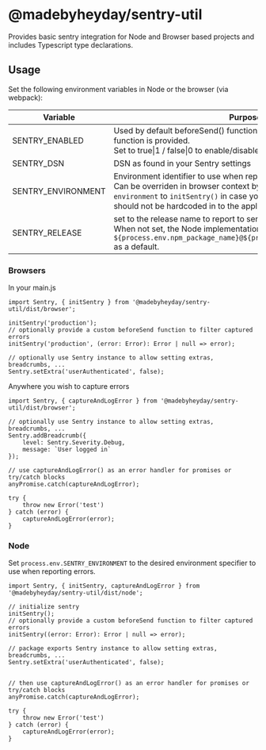 # @madebyheyday/sentry-util

Provides basic sentry integration for Node and Browser based projects and includes Typescript type declarations.

## Usage

Set the following environment variables in Node or the browser (via webpack):

| Variable           | Purpose                                                                                                                                                                                                                                    |
| ------------------ | ------------------------------------------------------------------------------------------------------------------------------------------------------------------------------------------------------------------------------------------ |
| SENTRY_ENABLED     | Used by default beforeSend() function if no custom beforeSend function is provided.<br>Set to true\|1 / false\|0 to enable/disable reporting errors to Sentry                                                                              |
| SENTRY_DSN         | DSN as found in your Sentry settings                                                                                                                                                                                                       |
| SENTRY_ENVIRONMENT | Environment identifier to use when reporting errors.<br>Can be overriden in browser context by providing parameter `environment` to `initSentry()` in case your environment cannot or should not be hardcoded in to the application source |
| SENTRY_RELEASE     | set to the release name to report to sentry when capturing errors. When not set, the Node implementation will use `${process.env.npm_package_name}@${process.env.npm_package_version` as a default.                                        |

### Browsers

In your main.js

```
import Sentry, { initSentry } from '@madebyheyday/sentry-util/dist/browser';

initSentry('production');
// optionally provide a custom beforeSend function to filter captured errors
initSentry('production', (error: Error): Error | null => error);

// optionally use Sentry instance to allow setting extras, breadcrumbs, ...
Sentry.setExtra('userAuthenticated', false);

```

Anywhere you wish to capture errors

```
import Sentry, { captureAndLogError } from '@madebyheyday/sentry-util/dist/browser';

// optionally use Sentry instance to allow setting extras, breadcrumbs, ...
Sentry.addBreadcrumb({
	level: Sentry.Severity.Debug,
	message: `User logged in`
});

// use captureAndLogError() as an error handler for promises or try/catch blocks
anyPromise.catch(captureAndLogError);

try {
	throw new Error('test')
} catch (error) {
	captureAndLogError(error);
}
```

### Node

Set `process.env.SENTRY_ENVIRONMENT` to the desired environment specifier to use when reporting errors.

```
import Sentry, { initSentry, captureAndLogError } from '@madebyheyday/sentry-util/dist/node';

// initialize sentry
initSentry();
// optionally provide a custom beforeSend function to filter captured errors
initSentry((error: Error): Error | null => error);

// package exports Sentry instance to allow setting extras, breadcrumbs, ...
Sentry.setExtra('userAuthenticated', false);


// then use captureAndLogError() as an error handler for promises or try/catch blocks
anyPromise.catch(captureAndLogError);

try {
	throw new Error('test')
} catch (error) {
	captureAndLogError(error);
}
```
